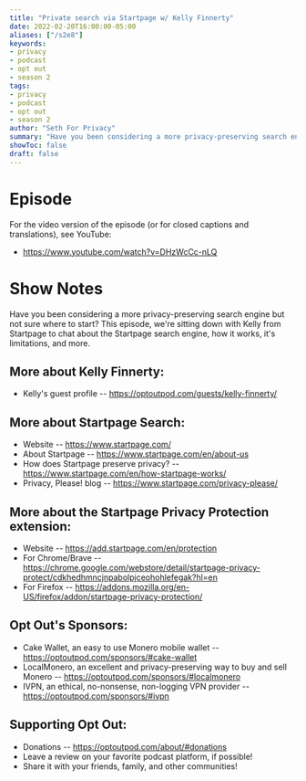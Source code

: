 ```yaml
---
title: "Private search via Startpage w/ Kelly Finnerty"
date: 2022-02-20T16:00:00-05:00
aliases: ["/s2e8"]
keywords:
- privacy
- podcast
- opt out
- season 2
tags:
- privacy
- podcast
- opt out
- season 2
author: "Seth For Privacy"
summary: "Have you been considering a more privacy-preserving search engine but not sure where to start? This episode, we're sitting down with Kelly from Startpage to chat about the Startpage search engine, how it works, it's limitations, and more."
showToc: false
draft: false
---
```


# Episode

<div id="buzzsprout-player-10066857"></div><script src="https://www.buzzsprout.com/1790481/10066857-private-search-via-startpage-w-kelly-finnerty.js?container_id=buzzsprout-player-10066857&player=small" type="text/javascript" charset="utf-8"></script>

For the video version of the episode (or for closed captions and translations), see YouTube: 

- <https://www.youtube.com/watch?v=DHzWcCc-nLQ>

# Show Notes

Have you been considering a more privacy-preserving search engine but not sure where to start? This episode, we're sitting down with Kelly from Startpage to chat about the Startpage search engine, how it works, it's limitations, and more.

## More about Kelly Finnerty:

- Kelly's guest profile -- https://optoutpod.com/guests/kelly-finnerty/

## More about Startpage Search:

- Website -- https://www.startpage.com/
- About Startpage -- https://www.startpage.com/en/about-us
- How does Startpage preserve privacy? -- https://www.startpage.com/en/how-startpage-works/
- Privacy, Please! blog -- https://www.startpage.com/privacy-please/

## More about the Startpage Privacy Protection extension:

- Website -- https://add.startpage.com/en/protection
- For Chrome/Brave -- https://chrome.google.com/webstore/detail/startpage-privacy-protect/cdkhedhmncjnpabolpjceohohlefegak?hl=en
- For Firefox -- https://addons.mozilla.org/en-US/firefox/addon/startpage-privacy-protection/

## Opt Out's Sponsors:

- Cake Wallet, an easy to use Monero mobile wallet -- https://optoutpod.com/sponsors/#cake-wallet
- LocalMonero, an excellent and privacy-preserving way to buy and sell Monero -- https://optoutpod.com/sponsors/#localmonero
- IVPN, an ethical, no-nonsense, non-logging VPN provider -- https://optoutpod.com/sponsors/#ivpn

## Supporting Opt Out:

- Donations -- https://optoutpod.com/about/#donations
- Leave a review on your favorite podcast platform, if possible!
- Share it with your friends, family, and other communities!
